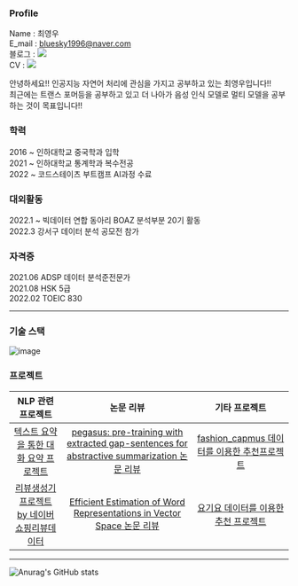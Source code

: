 ### Profile

Name : 최영우 <br>
E_mail : bluesky1996@naver.com <br>
블로그 : <a href="https://data-beginning.tistory.com/" target="_blank"><img src="https://img.shields.io/badge/Tistory-000000?style=plastic&logo=Tistory&logoColor=white"/></a> <br>
CV : <a href="https://www.notion.so/Data-Scientist-43e993c9b79449bfbc9059a62b139b03" target="_blank"><img src="https://img.shields.io/badge/Notion-000000?style=plastic&logo=Tistory&logoColor=white"/></a> <br>

안녕하세요!! 인공지능 자연어 처리에 관심을 가지고 공부하고 있는 최영우입니다!!<br>
최근에는 트랜스 포머등을 공부하고 있고 더 나아가 음성 인식 모델로 멀티 모델을 공부 하는 것이 목표입니다!!

### 학력
2016 ~ 인하대학교 중국학과 입학 <br> 
2021 ~ 인하대학교 통계학과 복수전공 <br>
2022 ~ 코드스테이츠 부트캠프 AI과정 수료 <br>

### 대외활동 <br>
2022.1 ~ 빅데이터 연합 동아리 BOAZ 분석부분 20기 활동 <br>
2022.3 강서구  데이터 분석 공모전 참가 <br>

### 자격증 <br>
2021.06 ADSP 데이터 분석준전문가 <br>
2021.08 HSK 5급 <br> 
2022.02 TOEIC 830 <br>



---

### 기술 스택
![image](https://github.com/youngwoo3283/youngwoo3283/assets/69841073/7ea5cbef-efff-45ed-8d48-33e19fb07a07)




### 프로젝트
|NLP 관련 프로젝트|논문 리뷰|기타 프로젝트|
|:-----:|:-----:|:-----:|
|[텍스트 요약을 통한 대화 요약 프로젝트](https://github.com/youngwoo3283/SpeedWagon)|[pegasus: pre-training with extracted gap-sentences for abstractive summarization 논문 리뷰](https://github.com/youngwoo3283/pegasus_review)|[fashion_capmus 데이터를 이용한 추천프로젝트](https://github.com/youngwoo3283/CP2_Recommendation-Modeling)|
|[리뷰생성기 프로젝트 by 네이버쇼핑리뷰데이터](https://github.com/youngwoo3283/AI_Project4)|[Efficient Estimation of Word Representations in Vector Space 논문 리뷰](https://github.com/youngwoo3283/word2vec_review)|[요기요 데이터를 이용한 추천 프로젝트](https://github.com/youngwoo3283/boaz_project1_mini)|



---

![Anurag's GitHub stats](https://github-readme-stats.vercel.app/api?username=youngwoo3283&show_icons=true&theme=radical)

